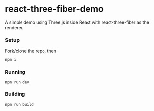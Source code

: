# react-three-fiber-demo

A simple demo using Three.js inside React with react-three-fiber as the renderer.

### Setup

Fork/clone the repo, then

```
npm i
```

### Running

```
npm run dev
```

### Building

```
npm run build
```
